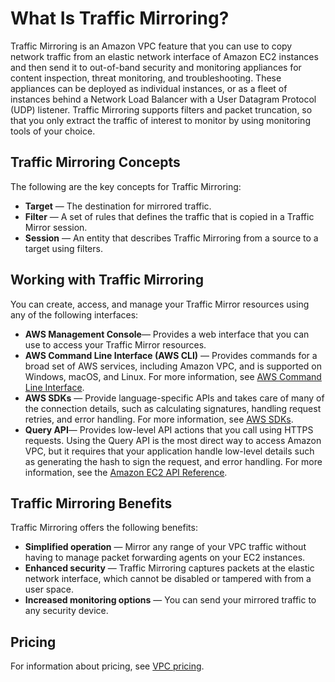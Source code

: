 # What Is Traffic Mirroring?<a name="what-is-traffic-mirroring"></a>

Traffic Mirroring is an Amazon VPC feature that you can use to copy network traffic from an elastic network interface of Amazon EC2 instances and then send it to out\-of\-band security and monitoring appliances for content inspection, threat monitoring, and troubleshooting\. These appliances can be deployed as individual instances, or as a fleet of instances behind a Network Load Balancer with a User Datagram Protocol \(UDP\) listener\. Traffic Mirroring supports filters and packet truncation, so that you only extract the traffic of interest to monitor by using monitoring tools of your choice\.

## Traffic Mirroring Concepts<a name="concepts"></a>

The following are the key concepts for Traffic Mirroring:
+ **Target** — The destination for mirrored traffic\.
+ **Filter** — A set of rules that defines the traffic that is copied in a Traffic Mirror session\.
+ **Session** — An entity that describes Traffic Mirroring from a source to a target using filters\.

## Working with Traffic Mirroring<a name="traffic-mirroring-use-cases"></a>

You can create, access, and manage your Traffic Mirror resources using any of the following interfaces:
+ **AWS Management Console**— Provides a web interface that you can use to access your Traffic Mirror resources\.
+ **AWS Command Line Interface \(AWS CLI\)** — Provides commands for a broad set of AWS services, including Amazon VPC, and is supported on Windows, macOS, and Linux\. For more information, see [AWS Command Line Interface](https://aws.amazon.com//cli/)\.
+ **AWS SDKs** — Provide language\-specific APIs and takes care of many of the connection details, such as calculating signatures, handling request retries, and error handling\. For more information, see [AWS SDKs](https://aws.amazon.com/tools/#SDKs)\.
+ **Query API**— Provides low\-level API actions that you call using HTTPS requests\. Using the Query API is the most direct way to access Amazon VPC, but it requires that your application handle low\-level details such as generating the hash to sign the request, and error handling\. For more information, see the [Amazon EC2 API Reference](https://docs.aws.amazon.com/AWSEC2/latest/APIReference/)\.

## Traffic Mirroring Benefits<a name="traffic-mirroring-benefits"></a>

Traffic Mirroring offers the following benefits:
+ **Simplified operation** — Mirror any range of your VPC traffic without having to manage packet forwarding agents on your EC2 instances\.
+ **Enhanced security** — Traffic Mirroring captures packets at the elastic network interface, which cannot be disabled or tampered with from a user space\.
+ **Increased monitoring options** — You can send your mirrored traffic to any security device\.

## Pricing<a name="pricing"></a>

For information about pricing, see [VPC pricing](https://aws.amazon.com/vpc/pricing/)\.